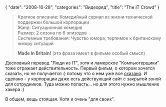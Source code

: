 {
   "date": "2008-10-28",
   "categories": "Видеоряд",
   "title": "The IT Crowd"
}

> Краткое описание: Комедийный сериал из жизни технической поддержки большой корпорации  
> Жанр: Ситуационная комедия  
> Размер: 2 сезона по 6 эпизодов  
> Системные требования: Чувство юмора, терпимое к британскому юмору ситуаций
> 
> **Made In Britain!** (эта фраза имеет в фильме особый смысл)

Дословный перевод "Люди из IT", хотя и ламерское "Компьютерщики" тоже отражает действительность. Первый фильм, о котором хочется сказать, но не получается :) потому что о нем уже все [сказано](https://ru.wikipedia.org/wiki/The_IT_Crowd). И сделано - у корпорации даже есть действующий сайт с закрытой зоной для сотрудников. Туда можно попасть... но для этого нужно мышление хакера :)

В общем, вещь стоящая. Хотя и очень "для своих".
